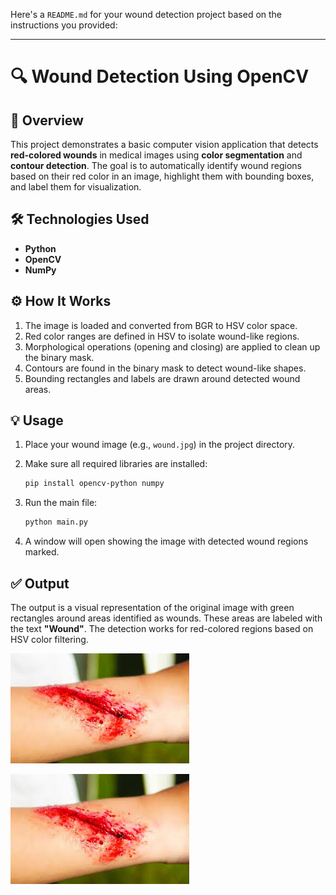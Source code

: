 Here's a `README.md` for your wound detection project based on the instructions you provided:

---

# 🔍 Wound Detection Using OpenCV

## 📝 Overview

This project demonstrates a basic computer vision application that detects **red-colored wounds** in medical images using **color segmentation** and **contour detection**. The goal is to automatically identify wound regions based on their red color in an image, highlight them with bounding boxes, and label them for visualization.

## 🛠️ Technologies Used

* **Python**
* **OpenCV**
* **NumPy**

## ⚙️ How It Works

1. The image is loaded and converted from BGR to HSV color space.
2. Red color ranges are defined in HSV to isolate wound-like regions.
3. Morphological operations (opening and closing) are applied to clean up the binary mask.
4. Contours are found in the binary mask to detect wound-like shapes.
5. Bounding rectangles and labels are drawn around detected wound areas.

## 💡 Usage

1. Place your wound image (e.g., `wound.jpg`) in the project directory.
2. Make sure all required libraries are installed:

   ```bash
   pip install opencv-python numpy
   ```
3. Run the main file:

   ```bash
   python main.py
   ```
4. A window will open showing the image with detected wound regions marked.

## ✅ Output

The output is a visual representation of the original image with green rectangles around areas identified as wounds. These areas are labeled with the text **"Wound"**. The detection works for red-colored regions based on HSV color filtering.

![Original image](wound.jpg)

![Original image](wound.jpg)


